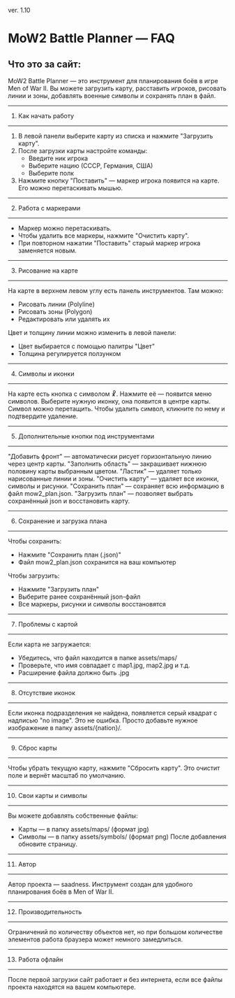 ver. 1.10

MoW2 Battle Planner — FAQ
=========================

Что это за сайт:
----------------
MoW2 Battle Planner — это инструмент для планирования боёв в игре Men of War II.
Вы можете загрузить карту, расставить игроков, рисовать линии и зоны, добавлять военные символы и сохранять план в файл.

--------------------------------------------
1. Как начать работу
--------------------------------------------
1. В левой панели выберите карту из списка и нажмите "Загрузить карту".
2. После загрузки карты настройте команды:
   - Введите ник игрока
   - Выберите нацию (СССР, Германия, США)
   - Выберите полк
3. Нажмите кнопку "Поставить" — маркер игрока появится на карте. Его можно перетаскивать мышью.

--------------------------------------------
2. Работа с маркерами
--------------------------------------------
- Маркер можно перетаскивать.
- Чтобы удалить все маркеры, нажмите "Очистить карту".
- При повторном нажатии "Поставить" старый маркер игрока заменяется новым.

--------------------------------------------
3. Рисование на карте
--------------------------------------------
На карте в верхнем левом углу есть панель инструментов.
Там можно:
- Рисовать линии (Polyline)
- Рисовать зоны (Polygon)
- Редактировать или удалять их

Цвет и толщину линии можно изменить в левой панели:
- Цвет выбирается с помощью палитры "Цвет"
- Толщина регулируется ползунком

--------------------------------------------
4. Символы и иконки
--------------------------------------------
На карте есть кнопка с символом ☧. Нажмите её — появится меню символов.
Выберите нужную иконку, она появится в центре карты.
Символ можно перетащить.
Чтобы удалить символ, кликните по нему и подтвердите удаление.

--------------------------------------------
5. Дополнительные кнопки под инструментами
--------------------------------------------
"Добавить фронт" — автоматически рисует горизонтальную линию через центр карты.
"Заполнить область" — закрашивает нижнюю половину карты выбранным цветом.
"Ластик" — удаляет только нарисованные линии и зоны.
"Очистить карту" — удаляет все иконки, символы и рисунки.
"Сохранить план" — сохраняет всю информацию в файл mow2_plan.json.
"Загрузить план" — позволяет выбрать сохранённый json и восстановить карту.

--------------------------------------------
6. Сохранение и загрузка плана
--------------------------------------------
Чтобы сохранить:
- Нажмите "Сохранить план (.json)"
- Файл mow2_plan.json сохранится на ваш компьютер

Чтобы загрузить:
- Нажмите "Загрузить план"
- Выберите ранее сохранённый json-файл
- Все маркеры, рисунки и символы восстановятся

--------------------------------------------
7. Проблемы с картой
--------------------------------------------
Если карта не загружается:
- Убедитесь, что файл находится в папке assets/maps/
- Проверьте, что имя совпадает с map1.jpg, map2.jpg и т.д.
- Расширение файла должно быть .jpg

--------------------------------------------
8. Отсутствие иконок
--------------------------------------------
Если иконка подразделения не найдена, появляется серый квадрат с надписью "no image".
Это не ошибка. Просто добавьте нужное изображение в папку assets/{nation}/.

--------------------------------------------
9. Сброс карты
--------------------------------------------
Чтобы убрать текущую карту, нажмите "Сбросить карту".
Это очистит поле и вернёт масштаб по умолчанию.

--------------------------------------------
10. Свои карты и символы
--------------------------------------------
Вы можете добавлять собственные файлы:
- Карты — в папку assets/maps/ (формат jpg)
- Символы — в папку assets/symbols/ (формат png)
После добавления обновите страницу.

--------------------------------------------
11. Автор
--------------------------------------------
Автор проекта — saadness.
Инструмент создан для удобного планирования боёв в Men of War II.

--------------------------------------------
12. Производительность
--------------------------------------------
Ограничений по количеству объектов нет, но при большом количестве элементов работа браузера может немного замедлиться.

--------------------------------------------
13. Работа офлайн
--------------------------------------------
После первой загрузки сайт работает и без интернета, если все файлы проекта находятся на вашем компьютере.
